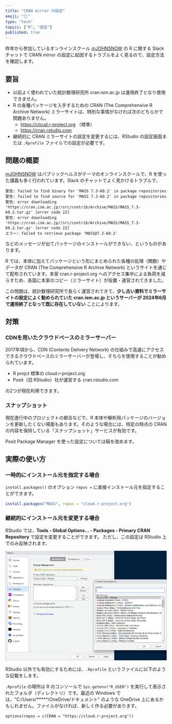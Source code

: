 ```yaml
---
title: "CRAN mirror の設定"
emoji: "🪞"
type: "tech"
topics: ["R", "設定"]
published: true
---
```


昨年から参加しているオンラインスクール [mJOHNSNOW](https://mmedici.co.jp/mjohnsnow) の R に関する Slack チャットで CRAN mirror の設定に起因するトラブルをよく見るので、設定方法を確認します。

## 要旨

- 以前よく使われていた統計数理研究所 cran.ism.ac.jp は運用終了となり使用できません。
- R の各種パッケージを入手するための CRAN (The Comprehensive R Archive Network) ミラーサイトは、特別な事情がなければ次のどちらかで問題ありません。
    - https://cloud.r-project.org （標準）
    - https://cran.rstudio.com
- 継続的に CRAN ミラーサイトの設定を変更するには、RStudio の設定画面または `.Rprofile` ファイルでの設定が必要です。

## 問題の概要

[mJOHNSNOW](https://mmedici.co.jp/mjohnsnow) はパブリックヘルスがテーマのオンラインスクールで、R を使った講義も多く行われています。Slack のチャットでよく見かけるトラブルで、

```
警告: failed to find binary for 'MASS 7.3-60.2' in package repositories
警告: failed to find source for 'MASS 7.3-60.2' in package repositories
警告: error downloading 'https://cran.ism.ac.jp//src/contrib/Archive/MASS/MASS_7.3-60.2.tar.gz' [error code 22]
警告: error downloading 'https://cran.ism.ac.jp//src/contrib/Archive/MASS/MASS_7.3-60.2.tar.gz' [error code 22]
エラー: failed to retrieve package 'MASS@7.3-60.2'
```

などのメッセージが出てパッケージのインストールができない、というものがあります。

R では、本体に加えてパッケージという形にまとめられた各種の処理（関数）やデータが CRAN (The Comprehensive R Archive Network) というサイトを通じて配布されています。本家 cran.r-project.org へのアクセス集中による負荷を減らすため、各国に本家のコピー（ミラーサイト）が設置・運営されてきました。

この問題は、統計数理研究所で長らく運営されてきて、**少し古い資料でミラーサイトの設定によく勧められていた cran.ism.ac.jp というサーバーが 2024年6月で運用終了となって既に存在していない** ことによります。

## 対策

### CDNを用いたクラウドベースのミラーサーバー

2017年頃から、CDN (Contents Delivery Network) の仕組みで高速にアクセスできるクラウドベースのミラーサーバーが登場し、そちらを使用することが勧められています。

- R projct 標準の cloud.r-project.org
- Posit（旧 RStudio）社が運営する cran.rstudio.com

の2つが現在利用できます。

### スナップショット

現在進行中のプロジェクトの都合などで、R 本体や解析用パッケージのバージョンを更新したくない場面もあります。そのような場合には、特定の時点の CRAN の内容を保持している「スナップショット」サービスが有効です。

Posit Package Manager を使った設定については稿を改めます。

## 実際の使い方

### 一時的にインストール元を指定する場合

`install.packages()` のオプション `repos =` に直接インストール元を指定することができます。

```r
install.packages("MASS", repos = "cloud.r-project.org")
```


### 継続的にインストール元を変更する場合

RStudio では、**Tools - Global Options... - Packages - Primary CRAN Repository** で設定を変更することができます。
ただし、この設定は RStudio 上でのみ反映されます。

![RStudio setting](/images/setting_cran_mirror-1.png)

RStudio 以外でも有効にするためには、`.Rprofile` というファイルに以下のような記載をします。

`.Rprofile` の場所は R のコンソールで `Sys.getenv("R_USER")` を実行して表示されたフォルダ（ディレクトリ）です。最近の Windows では、"C:/Users/*****/OneDrive/ドキュメント" のような OneDrive 上にあるかもしれません。ファイルがなければ、新しく作る必要があります。


```r:.Rprofle
options(repos = c(CRAN = "https://cloud.r-project.org"))
```
